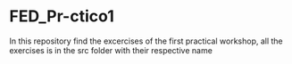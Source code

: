 # FED_Pr-ctico1
In this repository find the excercises of the first practical workshop, all the exercises is in the src folder with their respective name
